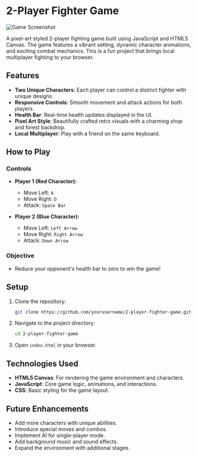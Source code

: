 # 2-Player Fighter Game

![Game Screenshot](./img/fighter-game-screenshot)

A pixel-art styled 2-player fighting game built using JavaScript and HTML5 Canvas. The game features a vibrant setting, dynamic character animations, and exciting combat mechanics. This is a fun project that brings local multiplayer fighting to your browser.

## Features

- **Two Unique Characters**: Each player can control a distinct fighter with unique designs.
- **Responsive Controls**: Smooth movement and attack actions for both players.
- **Health Bar**: Real-time health updates displayed in the UI.
- **Pixel Art Style**: Beautifully crafted retro visuals with a charming shop and forest backdrop.
- **Local Multiplayer**: Play with a friend on the same keyboard.

## How to Play

### Controls

- **Player 1 (Red Character):**
  - Move Left: `A`
  - Move Right: `D`
  - Attack: `Space Bar`

- **Player 2 (Blue Character):**
  - Move Left: `Left Arrow`
  - Move Right: `Right Arrow`
  - Attack: `Down Arrow`

### Objective

- Reduce your opponent's health bar to zero to win the game!

## Setup

1. Clone the repository:
   ```bash
   git clone https://github.com/yourusername/2-player-fighter-game.git
   ```
2. Navigate to the project directory:
   ```bash
   cd 2-player-fighter-game
   ```
3. Open `index.html` in your browser.

## Technologies Used

- **HTML5 Canvas**: For rendering the game environment and characters.
- **JavaScript**: Core game logic, animations, and interactions.
- **CSS**: Basic styling for the game layout.

## Future Enhancements

- Add more characters with unique abilities.
- Introduce special moves and combos.
- Implement AI for single-player mode.
- Add background music and sound effects.
- Expand the environment with additional stages.


